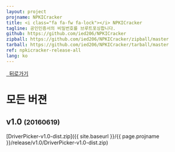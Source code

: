 ```yaml
---
layout: project
projname: NPKICracker
title: <i class="fa fa-fw fa-lock"></i> NPKICracker
tagline: 공인인증서의 비밀번호를 브루트포싱합니다.
github: https://github.com/ied206/NPKICracker
zipball: https://github.com/ied206/NPKICracker/zipball/master
tarball: https://github.com/ied206/NPKICracker/tarball/master
ref: npkicracker-release-all
lang: ko
---
```


<a href="{{ site.baseurl }}/{{ page.projname }}" class="btn-dark"><i class="fa fa-fw fa-chevron-left"></i>&nbsp;&nbsp;뒤로가기</a>

# <i class="fa fa-fw fa-history"></i> 모든 버젼

## v1.0 <small>(20160619)</small>
[DriverPicker-v1.0-dist.zip]({{ site.baseurl }}/{{ page.projname }}/release/v1.0/DriverPicker-v1.0-dist.zip)
